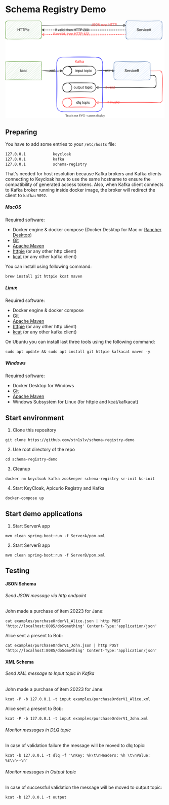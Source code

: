 # Schema Registry Demo

![Demo case](pics/SchemaRegistryDemo.svg)

## Preparing
You have to add some entries to your ```/etc/hosts``` file:
```
127.0.0.1            keycloak
127.0.0.1            kafka
127.0.0.1            schema-registry
```
That's needed for host resolution because Kafka brokers and Kafka clients connecting to Keycloak have to use the same hostname to ensure the compatibility of generated access tokens. Also, when Kafka client connects to Kafka broker running inside docker image, the broker will redirect the client to ```kafka:9092```.

##### MacOS
Required software:
- Docker engine & docker compose (Docker Desktop for Mac or [Rancher Desktop](https://github.com/rancher-sandbox/rancher-desktop/))
- [Git](https://github.com/git/git)
- [Apache Maven](https://github.com/apache/maven)
- [httpie](https://github.com/httpie/httpie) (or any other http client)
- [kcat](https://github.com/edenhill/kcat) (or any other kafka client)

You can install using following command:
```
brew install git httpie kcat maven
```

##### Linux
Required software:
- Docker engine & docker compose
- [Git](https://github.com/git/git)
- [Apache Maven](https://github.com/apache/maven)
- [httpie](https://github.com/httpie/httpie) (or any other http client)
- [kcat](https://github.com/edenhill/kcat) (or any other kafka client)

On Ubuntu you can install last three tools using the following command:
```
sudo apt update && sudo apt install git httpie kafkacat maven -y
```

##### Windows
Required software:
- Docker Desktop for Windows
- [Git](https://git-scm.com/download/win) 
- [Apache Maven](https://github.com/apache/maven)
- Windows Subsystem for Linux (for httpie and kcat/kafkacat)

## Start environment
1. Clone this repository
```
git clone https://github.com/stn1slv/schema-registry-demo
```
2. Use root directory of the repo
```
cd schema-registry-demo
```
3. Cleanup
```
docker rm keycloak kafka zookeeper schema-registry sr-init kc-init
```
4. Start KeyCloak, Apicurio Registry and Kafka
```
docker-compose up
```

## Start demo applications
1. Start ServerA app
```
mvn clean spring-boot:run -f ServerA/pom.xml
```
2. Start ServerB app
```
mvn clean spring-boot:run -f ServerB/pom.xml
```

## Testing
#### JSON Schema
###### Send JSON message via http endpoint
John made a purchase of item 20223 for Jane:
```
cat examples/purchaseOrderV1_Alice.json | http POST 'http://localhost:8085/doSomething' Content-Type:'application/json'
```
Alice sent a present to Bob:
```
cat examples/purchaseOrderV1_John.json | http POST 'http://localhost:8085/doSomething' Content-Type:'application/json'
```
#### XML Schema
###### Send XML message to Input topic in Kafka
John made a purchase of item 20223 for Jane:
```
kcat -P -b 127.0.0.1 -t input examples/purchaseOrderV1_Alice.xml
```
Alice sent a present to Bob:
```
kcat -P -b 127.0.0.1 -t input examples/purchaseOrderV1_John.xml
```
###### Monitor messages in DLQ topic
In case of validation failure the message will be moved  to dlq topic:
```
kcat -b 127.0.0.1 -t dlq -f '\nKey: %k\t\nHeaders: %h \t\nValue: %s\\n--\n'
```
###### Monitor messages in Output topic
In case of successful validation the message will be moved to output topic:
```
kcat -b 127.0.0.1 -t output
```
